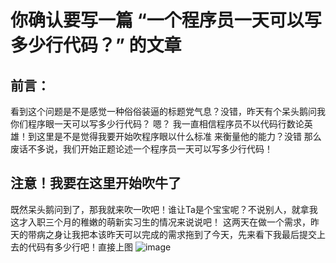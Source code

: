 # 你确认要写一篇 “一个程序员一天可以写多少行代码？” 的文章
## 前言：
看到这个问题是不是感觉一种俗俗装逼的标题党气息？没错，昨天有个呆头鹅问我你们程序眼一天可以写多少行代码？ 嗯？ 我一直相信程序员不以代码行数论英雄！到这里是不是觉得我要开始吹程序眼以什么标准
来衡量他的能力？没错 那么废话不多说，我们开始正题论述一个程序员一天可以写多少行代码！

## 注意！我要在这里开始吹牛了

既然呆头鹅问到了，那我就来吹一吹吧！谁让Ta是个宝宝呢？不说别人，就拿我这才入职三个月的稚嫩的萌新实习生的情况来说说吧！
这两天在做一个需求，昨天的带病之身让我把本该昨天可以完成的需求拖到了今天，先来看下我最后提交上去的代码有多少行吧！直接上图
![image](https://github.com/ChirisWu/konwlwdge/blob/master/pic/7b2841e9876a2bbcd568a69265b6315.png)
